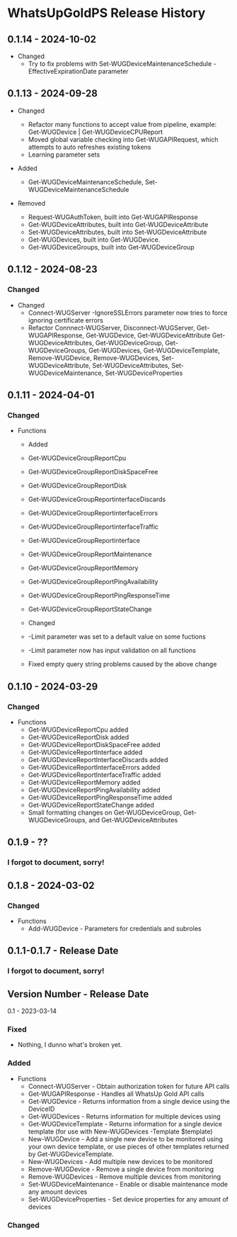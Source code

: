# WhatsUpGoldPS Release History
## 0.1.14 - 2024-10-02
* Changed
   * Try to fix problems with Set-WUGDeviceMaintenanceSchedule -EffectiveExpirationDate parameter

## 0.1.13 - 2024-09-28
* Changed
   * Refactor many functions to accept value from pipeline, example: Get-WUGDevice | Get-WUGDeviceCPUReport
   * Moved  global variable checking into Get-WUGAPIRequest, which attempts to auto refreshes existing tokens
   * Learning parameter sets

* Added
   * Get-WUGDeviceMaintenanceSchedule, Set-WUGDeviceMaintenanceSchedule

* Removed
   * Request-WUGAuthToken, built into Get-WUGAPIResponse
   * Get-WUGDeviceAttributes, built into Get-WUGDeviceAttribute
   * Set-WUGDeviceAttributes, built into Set-WUGDeviceAttribute
   * Get-WUGDevices, built into Get-WUGDevice.
   * Get-WUGDeviceGroups, built into Get-WUGDeviceGroup

## 0.1.12 - 2024-08-23
### Changed
* Changed
  * Connect-WUGServer -IgnoreSSLErrors parameter now tries to force ignoring certificate errors
  * Refactor Connnect-WUGServer, Disconnect-WUGServer, Get-WUGAPIResponse, Get-WUGDevice, Get-WUGDeviceAttribute Get-WUGDeviceAttributes, Get-WUGDeviceGroup, Get-WUGDeviceGroups, Get-WUGDevices, Get-WUGDeviceTemplate, Remove-WUGDevice, Remove-WUGDevices, Set-WUGDeviceAttribute, Set-WUGDeviceAttributes, Set-WUGDeviceMaintenance, Set-WUGDeviceProperties

## 0.1.11 - 2024-04-01
### Changed
* Functions
  * Added
   * Get-WUGDeviceGroupReportCpu
   * Get-WUGDeviceGroupReportDiskSpaceFree
   * Get-WUGDeviceGroupReportDisk
   * Get-WUGDeviceGroupReportinterfaceDiscards
   * Get-WUGDeviceGroupReportinterfaceErrors
   * Get-WUGDeviceGroupReportinterfaceTraffic
   * Get-WUGDeviceGroupReportinterface
   * Get-WUGDeviceGroupReportMaintenance
   * Get-WUGDeviceGroupReportMemory
   * Get-WUGDeviceGroupReportPingAvailability
   * Get-WUGDeviceGroupReportPingResponseTime
   * Get-WUGDeviceGroupReportStateChange

 
  * Changed
   * -Limit parameter was set to a default value on some fuctions
   * -Limit parameter now has input validation on all functions
   * Fixed empty query string problems caused by the above change
  
## 0.1.10 - 2024-03-29
### Changed
* Functions
  * Get-WUGDeviceReportCpu added
  * Get-WUGDeviceReportDisk added
  * Get-WUGDeviceReportDiskSpaceFree added
  * Get-WUGDeviceReportInterface added
  * Get-WUGDeviceReportInterfaceDiscards added
  * Get-WUGDeviceReportInterfaceErrors added
  * Get-WUGDeviceReportInterfaceTraffic added
  * Get-WUGDeviceReportMemory added
  * Get-WUGDeviceReportPingAvailability added
  * Get-WUGDeviceReportPingResponseTime added
  * Get-WUGDeviceReportStateChange added
  * Small formatting changes on Get-WUGDeviceGroup, Get-WUGDeviceGroups, and Get-WUGDeviceAttributes

## 0.1.9 - ??
### I forgot to document, sorry!

## 0.1.8 - 2024-03-02
### Changed
* Functions
  * Add-WUGDevice - Parameters for credentials and subroles
 
## 0.1.1-0.1.7 - Release Date
### I forgot to document, sorry!

## Version Number - Release Date
0.1 - 2023-03-14

### Fixed
* Nothing, I dunno what's broken yet.

### Added
* Functions
  * Connect-WUGServer - Obtain authorization token for future API calls
  * Get-WUGAPIResponse - Handles all WhatsUp Gold API calls
  * Get-WUGDevice - Returns information from a single device using the DeviceID
  * Get-WUGDevices - Returns information for multiple devices using 
  * Get-WUGDeviceTemplate - Returns information for a single device template (for use with New-WUGDevices -Template $template)
  * New-WUGDevice - Add a single new device to be monitored using your own device template, or use pieces of other templates returned by Get-WUGDeviceTemplate.
  * New-WUGDevices - Add multiple new devices to be monitored
  * Remove-WUGDevice - Remove a single device from monitoring
  * Remove-WUGDevices - Remove multiple devices from monitoring
  * Set-WUGDeviceMaintenance - Enable or disable maintenance mode any amount devices
  * Set-WUGDeviceProperties - Set device properties for any amount of devices

### Changed
